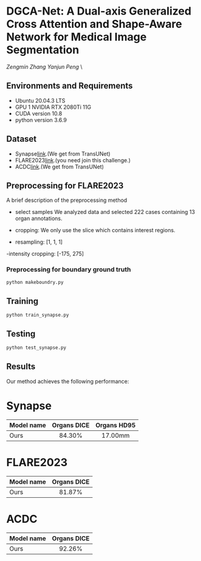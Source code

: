 # DGCA-Net: A Dual-axis Generalized Cross Attention and Shape-Aware Network for Medical Image Segmentation
*Zengmin Zhang Yanjun Peng* \

## Environments and Requirements

- Ubuntu 20.04.3 LTS
- GPU 1 NVIDIA RTX 2080Ti 11G
- CUDA version 10.8
- python version 3.6.9
  
## Dataset

- Synapse[link](https://github.com/Beckschen/TransUNet).(We get from TransUNet)
- FLARE2023[link](https://codalab.lisn.upsaclay.fr/competitions/12239#learn_the_details-dataset).(you need join this challenge.)
- ACDC[link](https://github.com/Beckschen/TransUNet).(We get from TransUNet)

## Preprocessing for FLARE2023

A brief description of the preprocessing method

- select samples
We analyzed data and selected 222 cases containing 13 organ annotations.

- cropping:
We only use the slice which contains interest regions.

- resampling:
[1, 1, 1] 

-intensity cropping:
[-175, 275]


### Preprocessing for boundary ground truth
```python
python makeboundry.py
```

## Training
```
python train_synapse.py
```

## Testing
```python
python test_synapse.py
```

## Results

Our method achieves the following performance:
# Synapse
| Model name       | Organs DICE | Organs HD95
| ---------------- | :---------: | :--------: |
| Ours             |   84.30%    |   17.00mm  |

# FLARE2023
| Model name       | Organs DICE |
| ---------------- | :---------: |
| Ours             |   81.87%    |

# ACDC
| Model name       | Organs DICE |
| ---------------- | :---------: |
| Ours             |   92.26%    |






